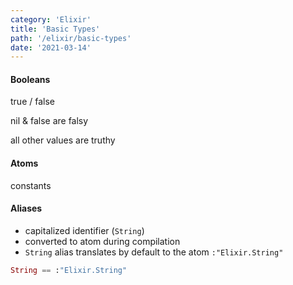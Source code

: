 ```yaml
---
category: 'Elixir'
title: 'Basic Types'
path: '/elixir/basic-types'
date: '2021-03-14'
---
```


#### Booleans

true / false

nil & false are falsy

all other values are truthy

#### Atoms

constants

#### Aliases

- capitalized identifier (`String`)
- converted to atom during compilation
- `String` alias translates by default to the atom `:"Elixir.String"`

```elixir
String == :"Elixir.String"
```
